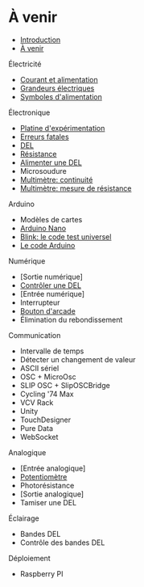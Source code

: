 # À venir

- [Introduction](./introduction.md)
- [À venir](./todo.md)

Électricité
- [Courant et alimentation](./electricite.md)
- [Grandeurs électriques](./grandeurs_electriques.md)
- [Symboles d'alimentation](./symboles_alimentation.md)

Électronique
- [Platine d'expérimentation](./platine_experimentation.md)
- [Erreurs fatales](./erreurs_fatales.md)
- [DEL](./del.md)
- [Résistance](./resistance.md)
- [Alimenter une DEL](./alimenter_del.md)
- Microsoudure
- [Multimètre: continuité](./multimetre_continuite.md)
- [Multimètre: mesure de résistance](./multimetre_resistance.md)

Arduino
- Modèles de cartes
- [Arduino Nano](./arduino_nano.md)
- [Blink: le code test universel](./arduino-ide_test_blink.md)
- [Le code Arduino](./arduino_code.md)

Numérique
- [Sortie numérique]
 - [Contrôler une DEL](./arduino_exemple_del.md)
- [Entrée numérique]
 - Interrupteur
 - [Bouton d'arcade](./bouton_arcade.md)
 - Élimination du rebondissement

Communication 
- Intervalle de temps
- Détecter un changement de valeur
- ASCII sériel
- OSC + MicroOsc
 - SLIP OSC + SlipOSCBridge
 - Cycling '74 Max
 - VCV Rack
 - Unity
 - TouchDesigner
 - Pure Data
 - WebSocket

Analogique
- [Entrée analogique]
 - [Potentiomètre](./potentiometre.md)
 - Photorésistance
- [Sortie analogique]
 - Tamiser une DEL

Éclairage
- Bandes DEL
 - Contrôle des bandes DEL

Déploiement
- Raspberry PI


